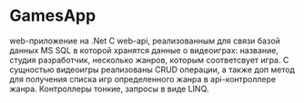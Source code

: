 # GamesApp
web-приложение на .Net
C web-api, реализованным для связи базой данных MS SQL в которой хранятся данные о видеоиграх: название, студия разработчик, несколько жанров, которым соответсвует игра.
С сущностью видеоигры реализованы CRUD операции, а также доп метод для получения списка игр определенного жанра в api-контроллере жанра.
Контроллеры тонкие, запросы в виде LINQ.
